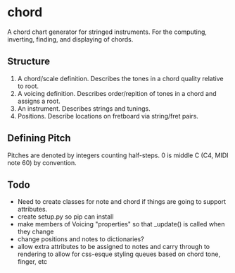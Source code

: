 # chord
A chord chart generator for stringed instruments.  For the computing, inverting, finding, and displaying of chords.

## Structure
1. A chord/scale definition.  Describes the tones in a chord quality relative to root.
2. A voicing definition.  Describes order/repition of tones in a chord and assigns a root.
3. An instrument.  Describes strings and tunings.
4. Positions.  Describe locations on fretboard via string/fret pairs.

## Defining Pitch
Pitches are denoted by integers counting half-steps.  0 is middle C (C4, MIDI note 60) by convention.

## Todo
- Need to create classes for note and chord if things are going to support attributes.
- create setup.py so pip can install
- make members of Voicing "properties" so that _update() is called when they change
- change positions and notes to dictionaries?
- allow extra attributes to be assigned to notes and carry through to rendering to allow for css-esque styling queues based on chord tone, finger, etc